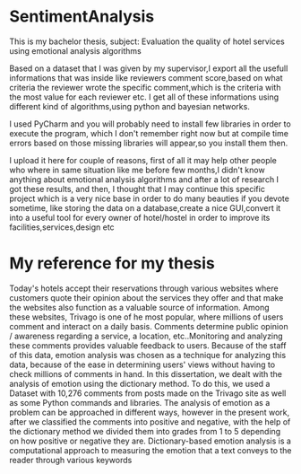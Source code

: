# SentimentAnalysis

This is my bachelor thesis,
subject: Evaluation the quality of hotel services using emotional analysis algorithms

Based on a dataset that I was given by my supervisor,I export all the usefull informations that was inside like reviewers comment score,based on what criteria the reviewer wrote the specific comment,which is the criteria with the most value for each reviewer etc.
I get all of these informations using different kind of algorithms,using python and bayesian networks.

I used PyCharm and you will probably need to install few libraries in order to execute the program, which I don't remember right now but at compile time errors based on those missing libraries will appear,so you install them then.

I upload it here for couple of reasons,
first of all it may help other people who where in same situation like me before few months,I didn't know anything about emotional analysis algorithms and after a lot of research I got these results, and then, I thought that I may continue this specific project which is a very nice base in order to do many beauties if you devote sometime, like storing the data on a database,create a nice GUI,convert it into a useful tool for every owner of hotel/hostel in order to improve its facilities,services,design etc

# My reference for my thesis

Today's hotels accept their reservations through various websites where customers quote their opinion about the services they offer and that make the websites also function as a valuable source of information. Among these websites, Trivago is one of he most popular, where millions of users comment and interact on a daily basis. Comments determine public opinion / awareness regarding a service, a location, etc..Monitoring and analyzing these comments provides valuable feedback to users. 
Because of the staff of this data, emotion analysis was chosen as a technique for analyzing this data, because of the ease in determining users' views without having to check millions of comments in hand. In this dissertation, we dealt with the analysis of emotion using the dictionary method. To do this, we used a Dataset with 10,276 comments from posts made on the Trivago site as well as some Python commands and libraries. 
The analysis of emotion as a problem can be approached in different ways, however in the present work, after we classified the comments into positive and negative, with the help of the dictionary method we divided them into grades from 1 to 5 depending on how positive or negative they are. Dictionary-based emotion analysis is a computational approach to measuring the emotion that a text conveys to the reader through various keywords
